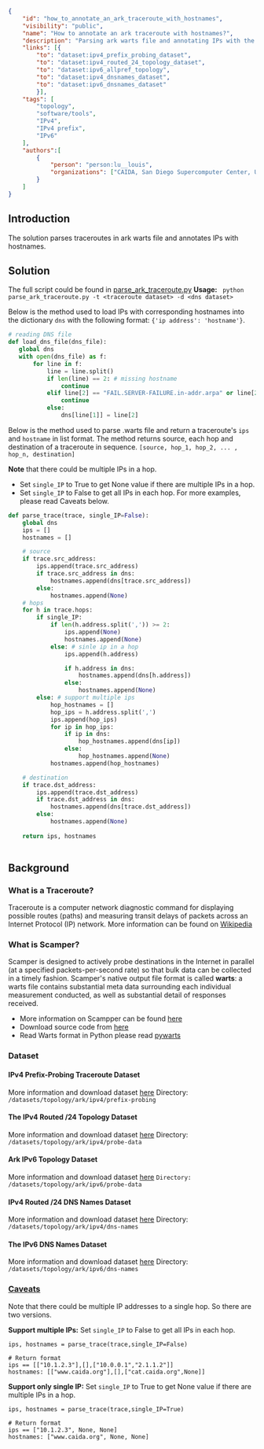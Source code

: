 ~~~json
{
    "id": "how_to_annotate_an_ark_traceroute_with_hostnames",
    "visibility": "public",
    "name": "How to annotate an ark traceroute with hostnames?",
    "description": "Parsing ark warts file and annotating IPs with the hostnames.",
    "links": [{
        "to": "dataset:ipv4_prefix_probing_dataset",
        "to": "dataset:ipv4_routed_24_topology_dataset",
        "to": "dataset:ipv6_allpref_topology",
        "to": "dataset:ipv4_dnsnames_dataset",
        "to": "dataset:ipv6_dnsnames_dataset"
        }],
    "tags": [
        "topology",
        "software/tools",
        "IPv4",
        "IPv4 prefix",
        "IPv6"
    ],
    "authors":[
        {
            "person": "person:lu__louis",
            "organizations": ["CAIDA, San Diego Supercomputer Center, University of California San Diego"]
        }
    ]
}
~~~
## Introduction
The solution parses traceroutes in ark warts file and annotates IPs with hostnames. 

##  Solution
The full script could be found in [parse_ark_traceroute.py](https://github.com/CAIDA/catalog-data/blob/how_to_annotate_an_ark_traceroute_with_hostnames/sources/solution/how_to_annotate_an_ark_traceroute_with_hostnames/parse_ark_traceroute.py) 
**Usage:** ` python parse_ark_traceroute.py -t <traceroute dataset> -d <dns dataset>` 

Below is the method used to load IPs with corresponding hostnames into the dictionary `dns` with the following format:
`{'ip address': 'hostname'}`.
 ~~~python
# reading DNS file
def load_dns_file(dns_file):
    global dns
    with open(dns_file) as f:
        for line in f:
            line = line.split()
            if len(line) == 2: # missing hostname
                continue
            elif line[2] == "FAIL.SERVER-FAILURE.in-addr.arpa" or line[2] == "FAIL.NON-AUTHORITATIVE.in-addr.arpa":
                continue
            else:
                dns[line[1]] = line[2]
~~~

Below is the method used to parse .warts file and return a traceroute's `ips` and `hostname` in list format.  The method returns source, each hop and destination of a traceroute in sequence. 
 `[source, hop_1, hop_2, ... , hop_n, destination]`

**Note** that there could be multiple IPs in a hop. 
- Set `single_IP` to True to get None value if there are multiple IPs in a hop. 
- Set `single_IP` to False to get all IPs in each hop. 
For more examples, please read Caveats below.

~~~python
def parse_trace(trace, single_IP=False):
    global dns
    ips = []
    hostnames = []

    # source
    if trace.src_address:
        ips.append(trace.src_address)
        if trace.src_address in dns:
            hostnames.append(dns[trace.src_address])
        else:
            hostnames.append(None)
    # hops
    for h in trace.hops:
        if single_IP:
            if len(h.address.split(',')) >= 2:
                ips.append(None)
                hostnames.append(None)
            else: # sinle ip in a hop
                ips.append(h.address)

                if h.address in dns:
                    hostnames.append(dns[h.address])
                else:
                    hostnames.append(None)
        else: # support multiple ips
            hop_hostnames = []
            hop_ips = h.address.split(',')
            ips.append(hop_ips)
            for ip in hop_ips:
                if ip in dns:
                    hop_hostnames.append(dns[ip])
                else:
                    hop_hostnames.append(None)
            hostnames.append(hop_hostnames)

    # destination
    if trace.dst_address:
        ips.append(trace.dst_address)
        if trace.dst_address in dns:
            hostnames.append(dns[trace.dst_address])
        else:
            hostnames.append(None)
    
    return ips, hostnames
            
~~~

## Background 

### What is a Traceroute?
Traceroute is a computer network diagnostic command for displaying possible routes (paths) and measuring transit delays of packets across an Internet Protocol (IP) network.
More information can be found on [Wikipedia](https://en.wikipedia.org/wiki/Traceroute)

### What is Scamper?
Scamper is designed to actively probe destinations in the Internet in parallel (at a specified packets-per-second rate) so that bulk data can be collected in a timely fashion. 
Scamper's native output file format is called **warts**: a warts file contains substantial meta data surrounding each individual measurement conducted, as well as substantial detail of responses received. 

- More information on Scampper can be found [here](https://www.caida.org/tools/measurement/scamper/) 
- Download source code from [here](https://www.caida.org/tools/measurement/scamper/code/scamper-cvs-20200717.tar.gz) 
- Read Warts format in Python please read [pywarts](https://github.com/drakkar-lig/scamper-pywarts) 

### Dataset
#### IPv4 Prefix-Probing Traceroute Dataset
More information and download dataset [here](https://www.caida.org/data/active/ipv4_prefix_probing_dataset.xml) 
Directory:` /datasets/topology/ark/ipv4/prefix-probing`

#### The IPv4 Routed /24 Topology Dataset
More information and download dataset [here](https://www.caida.org/data/active/ipv4_routed_24_topology_dataset.xml) 
Directory: `/datasets/topology/ark/ipv4/probe-data`

#### Ark IPv6 Topology Dataset
More information and download dataset [here](https://www.caida.org/data/active/ipv6_allpref_topology.xml) 
`Directory: /datasets/topology/ark/ipv6/probe-data`

#### IPv4 Routed /24 DNS Names Dataset
More information and download dataset [here](https://www.caida.org/data/active/ipv4_dnsnames_dataset.xml) 
Directory: `/datasets/topology/ark/ipv4/dns-names`

#### The IPv6 DNS Names Dataset
More information and download dataset [here](https://www.caida.org/data/active/ipv6_dnsnames_dataset.xml) 
Directory: `/datasets/topology/ark/ipv6/dns-names`

### <ins> Caveats </ins>
Note that there could be multiple IP addresses to a single hop. So there are two versions. 

**Support multiple IPs:** 
Set `single_IP` to False to get all IPs in each hop. 
~~~    
ips, hostnames = parse_trace(trace,single_IP=False)

# Return format
ips == [["10.1.2.3"],[],["10.0.0.1","2.1.1.2"]]
hostnames: [["www.caida.org"],[],["cat.caida.org",None]]
~~~

**Support only single IP:** 
Set `single_IP` to True to get None value if there are multiple IPs in a hop. 
~~~
ips, hostnames = parse_trace(trace,single_IP=True)

# Return format
ips == ["10.1.2.3", None, None]
hostnames: ["www.caida.org", None, None]
~~~



